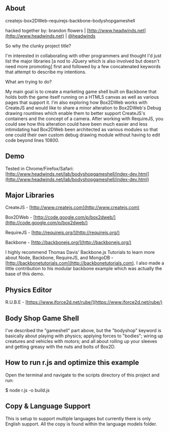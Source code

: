 ## About

createjs-box2DWeb-requirejs-backbone-bodyshopgameshell

hacked together by: brandon flowers | [http://www.headwinds.net](http://www.headwinds.net) | [@headwinds](http://twitter.com/headwinds)

So why the clunky project title? 

I'm interested in collaborating with other programmers and thought I'd just list the major libraries [a nod to JQuery which is also involved but doesn't need more promoting] first and followed by a few concatenated keywords that attempt to describe my intentions. 

What am trying to do? 

My main goal is to create a marketing game shell built on Backbone that holds both the game itself running on a HTML5 canvas as well as various pages that support it. I'm also exploring how Box2DWeb works with CreateJS and would like to share a minor alteration to Box2DWeb's Debug drawing rountines which enable them to better support CreateJS's containers and the concept of a camera. After working with RequireJS, you could see how this alteration could have been much easier and less intimidating had Box2DWeb been architected as various modules so that one could their own custom debug drawing module without having to edit code beyond lines 10800.  

## Demo

Tested in Chrome/Firefox/Safari:
[http://www.headwinds.net/lab/bodyshopgameshell/index-dev.html](http://www.headwinds.net/lab/bodyshopgameshell/index-dev.html)

## Major Libraries

CreateJS - [http://www.createjs.com](http://www.createjs.com)

Box2DWeb - [http://code.google.com/p/box2dweb/](http://code.google.com/p/box2dweb/)

RequireJS - [http://requirejs.org/](http://requirejs.org/)

Backbone - [http://backbonejs.org/](http://backbonejs.org/)

I highly recommend Thomas Davis' Backbone.js Tutorials to learn more about Node, Backbone, RequireJS, and MongoDB - [http://backbonetutorials.com](http://backbonetutorials.com). I also made a little contribution to his modular backbone example which was actually the base of this demo. 

## Physics Editor 

R.U.B.E -  [https://www.iforce2d.net/rube/](https://www.iforce2d.net/rube/)

## Body Shop Game Shell

I've described the "gameshell" part above, but the "bodyshop" keyword is basically about playing with physics; applying forces to "bodies"; wiring up creatures and vehicles with motors; and all about rolling up your sleeves and getting greasy with the nuts and bolts of Box2D. 

## How to run r.js and optimize this example

Open the terminal and navigate to the scripts directory of this project and run:

$ node r.js -o build.js

## Copy & Language Support

This is setup to support multiple languages but currently there is only English support. All the copy is found within the language models folder.  
